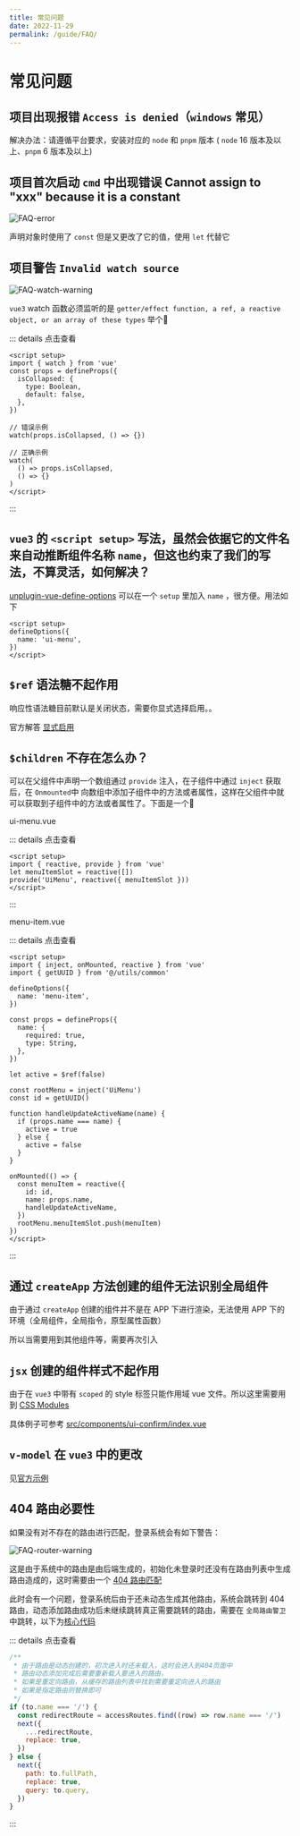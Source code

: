 ```yaml
---
title: 常见问题
date: 2022-11-29
permalink: /guide/FAQ/
---
```


# 常见问题

## 项目出现报错 `Access is denied`（`windows` 常见）

解决办法：请遵循平台要求，安装对应的 `node` 和 `pnpm` 版本 ( `node` 16 版本及以上、`pnpm` 6 版本及以上)

## 项目首次启动 `cmd` 中出现错误 Cannot assign to "xxx" because it is a constant

![FAQ-error](/images/FAQ/FAQ-error.png)

声明对象时使用了 `const` 但是又更改了它的值，使用 `let` 代替它

## 项目警告 `Invalid watch source`

![FAQ-watch-warning](/images/FAQ/FAQ-watch-warning.png)

`vue3` watch 函数必须监听的是 `getter/effect function, a ref, a reactive object, or an array of these types` 举个:chestnut:

::: details 点击查看

```vue
<script setup>
import { watch } from 'vue'
const props = defineProps({
  isCollapsed: {
    type: Boolean,
    default: false,
  },
})

// 错误示例
watch(props.isCollapsed, () => {})

// 正确示例
watch(
  () => props.isCollapsed,
  () => {}
)
</script>
```

:::

## `vue3` 的 `<script setup>` 写法，虽然会依据它的文件名来自动推断组件名称 `name`，但这也约束了我们的写法，不算灵活，如何解决？

[unplugin-vue-define-options](https://www.npmjs.com/package/unplugin-vue-define-options) 可以在一个 `setup` 里加入 `name` ，很方便。用法如下

```vue
<script setup>
defineOptions({
  name: 'ui-menu',
})
</script>
```

## `$ref` 语法糖不起作用

响应性语法糖目前默认是关闭状态，需要你显式选择启用。。

官方解答 [显式启用](https://cn.vuejs.org/guide/extras/reactivity-transform.html#explicit-opt-in)

## `$children` 不存在怎么办？

可以在父组件中声明一个数组通过 `provide` 注入，在子组件中通过 `inject` 获取后，在 `Onmounted`中 向数组中添加子组件中的方法或者属性，这样在父组件中就可以获取到子组件中的方法或者属性了。下面是一个:chestnut:

ui-menu.vue

::: details 点击查看

```vue
<script setup>
import { reactive, provide } from 'vue'
let menuItemSlot = reactive([])
provide('UiMenu', reactive({ menuItemSlot }))
</script>
```

:::

menu-item.vue

::: details 点击查看

```vue
<script setup>
import { inject, onMounted, reactive } from 'vue'
import { getUUID } from '@/utils/common'

defineOptions({
  name: 'menu-item',
})

const props = defineProps({
  name: {
    required: true,
    type: String,
  },
})

let active = $ref(false)

const rootMenu = inject('UiMenu')
const id = getUUID()

function handleUpdateActiveName(name) {
  if (props.name === name) {
    active = true
  } else {
    active = false
  }
}

onMounted(() => {
  const menuItem = reactive({
    id: id,
    name: props.name,
    handleUpdateActiveName,
  })
  rootMenu.menuItemSlot.push(menuItem)
})
</script>
```

:::

## 通过 `createApp` 方法创建的组件无法识别全局组件

由于通过 `createApp` 创建的组件并不是在 APP 下进行渲染，无法使用 APP 下的环境（全局组件，全局指令，原型属性函数）

所以当需要用到其他组件等，需要再次引入

## `jsx` 创建的组件样式不起作用

由于在 `vue3` 中带有 `scoped` 的 style 标签只能作用域 vue 文件。所以这里需要用到 [CSS Modules](https://cn.vuejs.org/api/sfc-css-features.html#css-modules)

具体例子可参考 [src/components/ui-confirm/index.vue](http://192.168.1.123:10080/platform/qsdi/web-basic/-/blob/master/src/components/ui-confirm/index.vue#L54)

## `v-model` 在 `vue3` 中的更改

见[官方示例](https://cn.vuejs.org/guide/components/events.html#usage-with-v-model)

## 404 路由必要性

如果没有对不存在的路由进行匹配，登录系统会有如下警告：

![FAQ-router-warning](/images/FAQ/FAQ-router-warning.png)

这是由于系统中的路由是由后端生成的，初始化未登录时还没有在路由列表中生成路由造成的，这时需要由一个 [404 路由匹配](https://router.vuejs.org/zh/guide/essentials/dynamic-matching.html#%E6%8D%95%E8%8E%B7%E6%89%80%E6%9C%89%E8%B7%AF%E7%94%B1%E6%88%96-404-not-found-%E8%B7%AF%E7%94%B1)

此时会有一个问题，登录系统后由于还未动态生成其他路由，系统会跳转到 404 路由，动态添加路由成功后未继续跳转真正需要跳转的路由，需要在 `全局路由警卫` 中跳转，以下为[核心代码](http://192.168.1.123:10080/platform/qsdi/web-basic/-/blob/master/src/router/guard.js#L95)

::: details 点击查看

```javascript
/**
 * 由于路由是动态创建的，初次进入时还未载入，这时会进入到404页面中
 * 路由动态添加完成后需要重新载入要进入的路由，
 * 如果是重定向路由，从缓存的路由列表中找到需要重定向进入的路由
 * 如果是指定路由则替换即可
 */
if (to.name === '/') {
  const redirectRoute = accessRoutes.find((row) => row.name === '/')
  next({
    ...redirectRoute,
    replace: true,
  })
} else {
  next({
    path: to.fullPath,
    replace: true,
    query: to.query,
  })
}
```

:::
